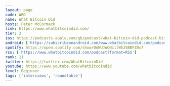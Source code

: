 ```yaml
---
layout: page
code: WBD
name: What Bitcoin Did
hosts: Peter McCormack
link: https://www.whatbitcoindid.com/
tier: 2
ios: https://podcasts.apple.com/gb/podcast/what-bitcoin-did-podcast-bitcoin-crypto-trading-strategy/id1317356120?mt=2
android: ['https://subscribeonandroid.com/www.whatbitcoindid.com/podcast?format=rss']
spotify: https://open.spotify.com/show/0mWUJuONiilW5JSBBFZ0s7
rss: ['https://www.whatbitcoindid.com/podcast?format=RSS']
rank: 11
twitter: https://twitter.com/WhatBitcoinDid
youtube: https://www.youtube.com/whatbitcoindid
level: Beginner
tags: ['interviews', 'roundtable']
---
```

